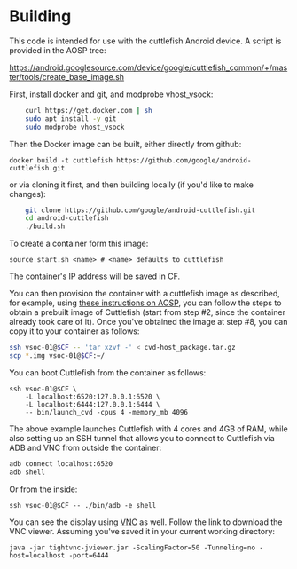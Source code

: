 # Building

This code is intended for use with the cuttlefish Android device. A script
is provided in the AOSP tree:

https://android.googlesource.com/device/google/cuttlefish_common/+/master/tools/create_base_image.sh

First, install docker and git, and modprobe vhost_vsock:

```bash
	curl https://get.docker.com | sh
	sudo apt install -y git
	sudo modprobe vhost_vsock
```

Then the Docker image can be built, either directly from github:

	docker build -t cuttlefish https://github.com/google/android-cuttlefish.git

or via cloning it first, and then building locally (if you'd like to make changes):

```bash
	git clone https://github.com/google/android-cuttlefish.git
	cd android-cuttlefish
	./build.sh
```

To create a container form this image:

	source start.sh <name> # <name> defaults to cuttlefish

The container's IP address will be saved in CF.

You can then provision the container with a cuttlefish image as described, for example, using [these instructions on AOSP](https://android.googlesource.com/device/google/cuttlefish/), you can follow the steps to obtain a prebuilt image of Cuttlefish (start from step #2, since the container already took care of it). Once you've obtained the image at step #8, you can copy it to your container as follows:

```bash
ssh vsoc-01@$CF -- 'tar xzvf -' < cvd-host_package.tar.gz
scp *.img vsoc-01@$CF:~/
```

You can boot Cuttlefish from the container as follows:

	ssh vsoc-01@$CF \
		-L localhost:6520:127.0.0.1:6520 \
		-L localhost:6444:127.0.0.1:6444 \
		-- bin/launch_cvd -cpus 4 -memory_mb 4096

The above example launches Cuttlefish with 4 cores and 4GB of RAM, while also setting up an SSH tunnel that allows you to connect to Cuttlefish via ADB and VNC from outside the container:

```bash
adb connect localhost:6520
adb shell
```

Or from the inside:

	ssh vsoc-01@$CF -- ./bin/adb -e shell

You can see the display using [VNC](https://android.googlesource.com/device/google/cuttlefish/#so-you-want-to-see-cuttlefish) as well. Follow the link to download the VNC viewer. Assuming you've saved it in your current working directory:

	java -jar tightvnc-jviewer.jar -ScalingFactor=50 -Tunneling=no -host=localhost -port=6444
